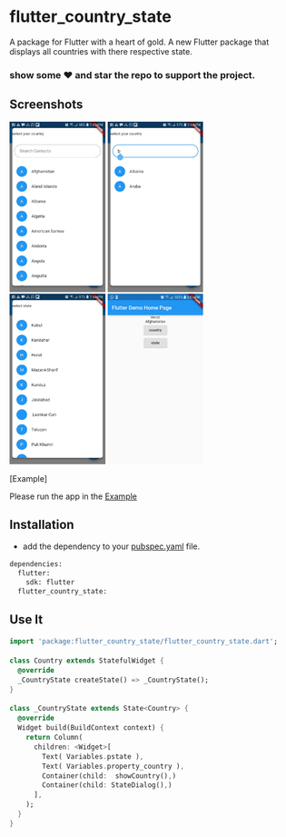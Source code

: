 # flutter_country_state
A package for Flutter with a heart of gold.
A new Flutter package that displays all countries with there respective state.
### show some :heart: and star the repo to support the project.

## Screenshots
<img src="ss1.jpg" height="300em" /> <img src="ss2.jpg" height="300em" /> <img src="ss3.jpg" height="300em" /> <img src="ss4.jpg" height="300em" />

[Example]

 Please run the app in the [Example](https://github.com/mimi-tech/flutter_country_state/tree/master/example)

## Installation
* add the dependency to your [pubspec.yaml](https://github.com/mimi-tech/flutter_country_state/tree/master/pubspec.yaml) file.
```
dependencies:
  flutter:
    sdk: flutter
  flutter_country_state:
  ```

 ## Use It
  ``` dart
 import 'package:flutter_country_state/flutter_country_state.dart';

  class Country extends StatefulWidget {
    @override
    _CountryState createState() => _CountryState();
  }

  class _CountryState extends State<Country> {
    @override
    Widget build(BuildContext context) {
      return Column(
        children: <Widget>[
          Text( Variables.pstate ),
          Text( Variables.property_country ),
          Container(child:  showCountry(),)
          Container(child: StateDialog(),)
        ],
      );
    }
  }

